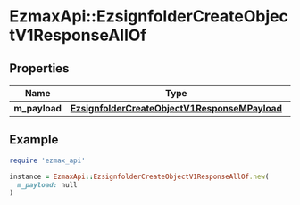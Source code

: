 # EzmaxApi::EzsignfolderCreateObjectV1ResponseAllOf

## Properties

| Name | Type | Description | Notes |
| ---- | ---- | ----------- | ----- |
| **m_payload** | [**EzsignfolderCreateObjectV1ResponseMPayload**](EzsignfolderCreateObjectV1ResponseMPayload.md) |  |  |

## Example

```ruby
require 'ezmax_api'

instance = EzmaxApi::EzsignfolderCreateObjectV1ResponseAllOf.new(
  m_payload: null
)
```

